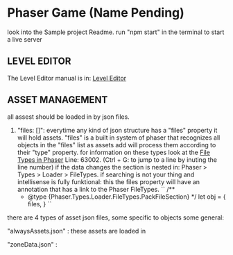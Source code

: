# Phaser Game (Name Pending)

look into the Sample project Readme.
run "npm start" in the terminal to start a live server

## LEVEL EDITOR

The Level Editor manual is in:
[Level Editor](src\Objects\Systems\LevelEditor_Manual.txt)

## ASSET MANAGEMENT

all assest should be loaded in by json files.

1. "files: []":
   everytime any kind of json structure has a "files" property it will hold assets.
   "files" is a built in system of phaser that recognizes all objects in the "files" list as assets add will process them according to their "type" property.
   for information on these types look at the [File Types in Phaser](node_modules\phaser\types\phaser.d.ts) Line: 63002.
   (Ctrl + G: to jump to a line by inuting the line number)
   if the data changes the section is nested in:
   Phaser > Types > Loader > FileTypes.
   if searching is not your thing and intellisense is fully funktional:
   this the files property will have an annotation that has a link to the Phaser FileTypes.
   ``
   /**
     * @type {Phaser.Types.Loader.FileTypes.PackFileSection}
     */
    let obj = {
      files,
    }
   ``

there are 4 types of asset json files, some specific to objects some general:

"alwaysAssets.json" : these assets are loaded in

"zoneData.json" :
